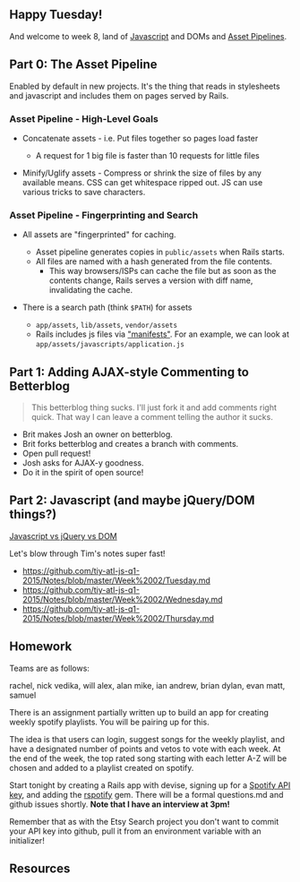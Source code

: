 ## Happy Tuesday!

And welcome to week 8, land of [Javascript][rails-js] and DOMs
and [Asset Pipelines][assets].

## Part 0: The Asset Pipeline

Enabled by default in new projects.
It's the thing that reads in stylesheets and javascript
and includes them on pages served by Rails.

### Asset Pipeline - High-Level Goals

* Concatenate assets - i.e. Put files together so pages load faster
  * A request for 1 big file is faster than 10 requests for little files

* Minify/Uglify assets - Compress or shrink the size of files by any available means.
  CSS can get whitespace ripped out. JS can use various tricks to save characters.

### Asset Pipeline - Fingerprinting and Search

* All assets are "fingerprinted" for caching.
  * Asset pipeline generates copies in `public/assets` when Rails starts.
  * All files are named with a hash generated from the file contents.
    * This way browsers/ISPs can cache the file but as soon as the contents
      change, Rails serves a version with diff name, invalidating the cache.

* There is a search path (think `$PATH`) for assets
  * `app/assets`, `lib/assets`, `vendor/assets`
  * Rails includes js files via ["manifests"](manifests).
    For an example, we can look at `app/assets/javascripts/application.js`

[manifests]: http://guides.rubyonrails.org/asset_pipeline.html#manifest-files-and-directives

## Part 1: Adding AJAX-style Commenting to Betterblog

> This betterblog thing sucks.
> I'll just fork it and add comments right quick.
> That way I can leave a comment telling the author it sucks.

* Brit makes Josh an owner on betterblog.
* Brit forks betterblog and creates a branch with comments.
* Open pull request!
* Josh asks for AJAX-y goodness.
* Do it in the spirit of open source!

## Part 2: Javascript (and maybe jQuery/DOM things?)

[Javascript vs jQuery vs DOM][js-jquery-dom]

Let's blow through Tim's notes super fast!

* https://github.com/tiy-atl-js-q1-2015/Notes/blob/master/Week%2002/Tuesday.md
* https://github.com/tiy-atl-js-q1-2015/Notes/blob/master/Week%2002/Wednesday.md
* https://github.com/tiy-atl-js-q1-2015/Notes/blob/master/Week%2002/Thursday.md

## Homework

Teams are as follows:

rachel, nick
vedika, will
alex, alan
mike, ian
andrew, brian
dylan, evan
matt, samuel

There is an assignment partially written up to build an app for
creating weekly spotify playlists. You will be pairing up for this.

The idea is that users can login, suggest songs for the weekly playlist,
and have a designated number of points and vetos to vote with each week.
At the end of the week, the top rated song starting with each letter A-Z
will be chosen and added to a playlist created on spotify.

Start tonight by creating a Rails app with devise, signing up for a
[Spotify API key][spotify], and adding the [rspotify][rspotify] gem.
There will be a formal questions.md and github issues shortly.
**Note that I have an interview at 3pm!**

Remember that as with the Etsy Search project you don't want to commit
your API key into github, pull it from an environment variable with an
initializer!

[spotify]: https://developer.spotify.com/
[rspotify]: https://github.com/guilhermesad/rspotify

## Resources

[js-jquery-dom]: http://jeffgran.com/2009/06/03/javascript-jquery-vs-the-dom/
[assets]: http://guides.rubyonrails.org/asset_pipeline.html
[rails-js]: http://edgeguides.rubyonrails.org/working_with_javascript_in_rails.html#built-in-helpers
